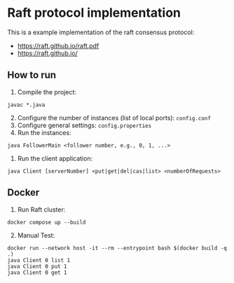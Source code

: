# Raft protocol implementation
This is a example implementation of the raft consensus protocol:
- https://raft.github.io/raft.pdf
- https://raft.github.io/

## How to run
1. Compile the project:
```shell
javac *.java
```
2. Configure the number of instances (list of local ports): `config.conf`
3. Configure general settings: `config.properties`
4. Run the instances:
```shell
java FollowerMain <follower number, e.g., 0, 1, ...>
```
1. Run the client application:
```shell
java Client [serverNumber] <put|get|del|cas|list> <numberOfRequests>
```

## Docker
1. Run Raft cluster:
```shell
docker compose up --build
```
2. Manual Test:
```shell
docker run --network host -it --rm --entrypoint bash $(docker build -q .)
java Client 0 list 1
java Client 0 put 1
java Client 0 get 1
```
